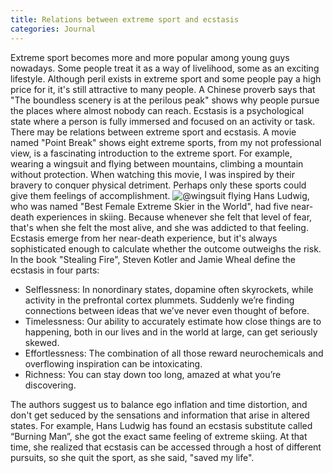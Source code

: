 ```yaml
---
title: Relations between extreme sport and ecstasis
categories: Journal
---
```


Extreme sport becomes more and more popular among young guys nowadays. Some people treat it as a way of livelihood, some as an exciting lifestyle. Although peril exists in extreme sport and some people pay a high price for it, it's still attractive to many people. A Chinese proverb says that "The boundless scenery is at the perilous peak" shows why people pursue the places where almost nobody can reach. Ecstasis is a psychological state where a person is fully immersed and focused on an activity or task. There may be relations between extreme sport and ecstasis.
A movie named "Point Break" shows eight extreme sports, from my not professional view, is a fascinating introduction to the extreme sport. For example, wearing a wingsuit and flying between mountains, climbing a mountain without protection. When watching this movie, I was inspired by their bravery to conquer physical detriment. Perhaps only these sports could give them feelings of accomplishment.
![@wingsuit flying](https://ws4.sinaimg.cn/large/006tKfTcgy1flgsyhcabaj312e1kwdtt.jpg)
Hans Ludwig, who was named "Best Female Extreme Skier in the World", had five near-death experiences in skiing. Because whenever she felt that level of fear, that's when she felt the most alive, and she was addicted to that feeling. Ecstasis emerge from her near-death experience, but it's always sophisticated enough to calculate whether the outcome outweighs the risk.
In the book "Stealing Fire", Steven Kotler and Jamie Wheal define the ecstasis in four parts:
- Selflessness: In nonordinary states, dopamine often skyrockets, while activity in the prefrontal cortex plummets. Suddenly we’re finding connections between ideas that we’ve never even thought of before.
- Timelessness: Our ability to accurately estimate how close things are to happening, both in our lives and in the world at large, can get seriously skewed.
- Effortlessness: The combination of all those reward neurochemicals and overflowing inspiration can be intoxicating.
- Richness: You can stay down too long, amazed at what you’re discovering.

The authors suggest us to balance ego inflation and time distortion, and don't get seduced by the sensations and information that arise in altered states. For example, Hans Ludwig has found an ecstasis substitute called “Burning Man”, she got the exact same feeling of extreme skiing. At that time, she realized that ecstasis can be accessed through a host of different pursuits, so she quit the sport, as she said, "saved my life". 

